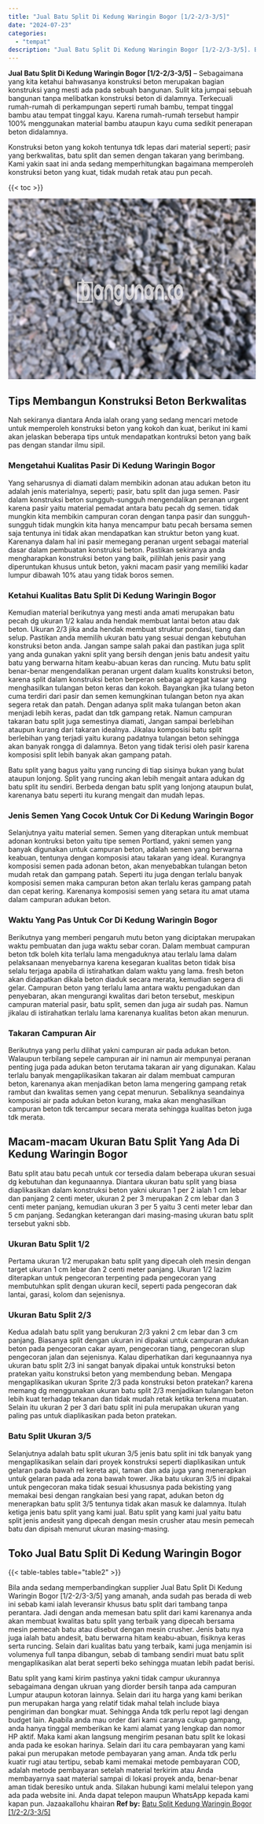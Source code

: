 ```yaml
---
title: "Jual Batu Split Di Kedung Waringin Bogor [1/2-2/3-3/5]"
date: "2024-07-23"
categories: 
  - "tempat"
description: "Jual Batu Split Di Kedung Waringin Bogor [1/2-2/3-3/5]. Batu split yang kami kirim pastinya yakni tidak campur ukurannya sebagaimana dengan ukruan yang diord..."
---
```


**Jual Batu Split Di Kedung Waringin Bogor \[1/2-2/3-3/5\]** – Sebagaimana yang kita ketahui bahwasanya konstruksi beton merupakan bagian konstruksi yang mesti ada pada sebuah bangunan. Sulit kita jumpai sebuah bangunan tanpa melibatkan konstruksi beton di dalamnya. Terkecuali rumah-rumah di perkampungan seperti rumah bambu, tempat tinggal bambu atau tempat tinggal kayu. Karena rumah-rumah tersebut hampir 100% menggunakan material bambu ataupun kayu cuma sedikit penerapan beton didalamnya.

Konstruksi beton yang kokoh tentunya tdk lepas dari material seperti; pasir yang berkwalitas, batu split dan semen dengan takaran yang berimbang. Kami yakin saat ini anda sedang memperhitungkan bagaimana memperoleh konstruksi beton yang kuat, tidak mudah retak atau pun pecah.

{{< toc >}}

![Jual Batu Split Di Kedung Waringin Bogor [1/2-2/3-3/5]](/images/jual-batu-split-05.png)

## Tips Membangun Konstruksi Beton Berkwalitas

Nah sekiranya diantara Anda ialah orang yang sedang mencari metode untuk memperoleh konstruksi beton yang kokoh dan kuat, berikut ini kami akan jelaskan beberapa tips untuk mendapatkan kontruksi beton yang baik pas dengan standar ilmu sipil.

### Mengetahui Kualitas Pasir Di Kedung Waringin Bogor

Yang seharusnya di diamati dalam membikin adonan atau adukan beton itu adalah jenis materialnya, seperti; pasir, batu split dan juga semen. Pasir dalam konstruksi beton sungguh-sungguh mengendalikan peranan urgent karena pasir yaitu material pemadat antara batu pecah dg semen. tidak mungkin kita membikin campuran coran dengan tanpa pasir dan sungguh-sungguh tidak mungkin kita hanya mencampur batu pecah bersama semen saja tentunya ini tidak akan mendapatkan kan struktur beton yang kuat. Karenanya dalam hal ini pasir memegang peranan urgent sebagai material dasar dalam pembuatan konstruksi beton. Pastikan sekiranya anda mengharapkan konstruksi beton yang baik, pilihlah jenis pasir yang diperuntukan khusus untuk beton, yakni macam pasir yang memiliki kadar lumpur dibawah 10% atau yang tidak boros semen.

### Ketahui Kualitas Batu Split Di Kedung Waringin Bogor

Kemudian material berikutnya yang mesti anda amati merupakan batu pecah dg ukuran 1/2 kalau anda hendak membuat lantai beton atau dak beton. Ukuran 2/3 jika anda hendak membuat struktur pondasi, tiang dan selup. Pastikan anda memilih ukuran batu yang sesuai dengan kebutuhan konstruksi beton anda. Jangan sampe salah pakai dan pastikan juga split yang anda gunakan yakni split yang bersih dengan jenis batu andesit yaitu batu yang berwarna hitam keabu-abuan keras dan runcing. Mutu batu split benar-benar mengendalikan peranan urgent dalam kualits konstruksi beton, karena split dalam konstruksi beton berperan sebagai agregat kasar yang menghasilkan tulangan beton keras dan kokoh. Bayangkan jika tulang beton cuma terdiri dari pasir dan semen kemungkinan tulangan beton nya akan segera retak dan patah. Dengan adanya split maka tulangan beton akan menjadi lebih keras, padat dan tdk gampang retak. Namun campuran takaran batu split juga semestinya diamati, Jangan sampai berlebihan ataupun kurang dari takaran idealnya. Jikalau komposisi batu split berlebihan yang terjadi yaitu kurang padatnya tulangan beton sehingga akan banyak rongga di dalamnya. Beton yang tidak terisi oleh pasir karena komposisi split lebih banyak akan gampang patah.

Batu split yang bagus yaitu yang runcing di tiap sisinya bukan yang bulat ataupun lonjong. Split yang runcing akan lebih mengait antara adukan dg batu split itu sendiri. Berbeda dengan batu split yang lonjong ataupun bulat, karenanya batu seperti itu kurang mengait dan mudah lepas.

### Jenis Semen Yang Cocok Untuk Cor Di Kedung Waringin Bogor

Selanjutnya yaitu material semen. Semen yang diterapkan untuk membuat adonan kontruksi beton yaitu tipe semen Portland, yakni semen yang banyak digunakan untuk campuran beton, adalah semen yang berwarna keabuan, tentunya dengan komposisi atau takaran yang ideal. Kurangnya komposisi semen pada adonan beton, akan menyebabkan tulangan beton mudah retak dan gampang patah. Seperti itu juga dengan terlalu banyak komposisi semen maka campuran beton akan terlalu keras gampang patah dan cepat kering. Karenanya komposisi semen yang setara itu amat utama dalam campuran adukan beton.

### Waktu Yang Pas Untuk Cor Di Kedung Waringin Bogor

Berikutnya yang memberi pengaruh mutu beton yang diciptakan merupakan waktu pembuatan dan juga waktu sebar coran. Dalam membuat campuran beton tdk boleh kita terlalu lama mengaduknya atau terlalu lama dalam pelaksanaan menyebarnya karena kesegaran kualitas beton tidak bisa selalu terjaga apabila di istirahatkan dalam waktu yang lama. fresh beton akan didapatkan dikala beton diaduk secara merata, kemudian segera di gelar. Campuran beton yang terlalu lama antara waktu pengadukan dan penyebaran, akan mengurangi kwalitas dari beton tersebut, meskipun campuran material pasir, batu split, semen dan juga air sudah pas. Namun jikalau di istirahatkan terlalu lama karenanya kualitas beton akan menurun.

### Takaran Campuran Air

Berikutnya yang perlu dilihat yakni campuran air pada adukan beton. Walaupun terbilang sepele campuran air ini namun air mempunyai peranan penting juga pada adukan beton terutama takaran air yang digunakan. Kalau terlalu banyak mengaplikasikan takaran air dalam membuat campuran beton, karenanya akan menjadikan beton lama mengering gampang retak rambut dan kwalitas semen yang cepat menurun. Sebaliknya seandainya komposisi air pada adukan beton kurang, maka akan menghasilkan campuran beton tdk tercampur secara merata sehingga kualitas beton juga tdk merata.

## Macam-macam Ukuran Batu Split Yang Ada Di Kedung Waringin Bogor

Batu split atau batu pecah untuk cor tersedia dalam beberapa ukuran sesuai dg kebutuhan dan kegunaannya. Diantara ukuran batu split yang biasa diaplikasikan dalam konstruksi beton yakni ukuran 1 per 2 ialah 1 cm lebar dan panjang 2 centi meter, ukuran 2 per 3 merupakan 2 cm lebar dan 3 centi meter panjang, kemudian ukuran 3 per 5 yaitu 3 centi meter lebar dan 5 cm panjang. Sedangkan keterangan dari masing-masing ukuran batu split tersebut yakni sbb.

### Ukuran Batu Split 1/2

Pertama ukuran 1/2 merupakan batu split yang dipecah oleh mesin dengan target ukuran 1 cm lebar dan 2 centi meter panjang. Ukuran 1/2 lazim diterapkan untuk pengecoran terpenting pada pengecoran yang membutuhkan split dengan ukuran kecil, seperti pada pengecoran dak lantai, garasi, kolom dan sejenisnya.

### Ukuran Batu Split 2/3

Kedua adalah batu split yang berukuran 2/3 yakni 2 cm lebar dan 3 cm panjang. Biasanya split dengan ukuran ini dipakai untuk campuran adukan beton pada pengecoran cakar ayam, pengecoran tiang, pengecoran slup pengecoran jalan dan sejenisnya. Kalau diperhatikan dari kegunaannya nya ukuran batu split 2/3 ini sangat banyak dipakai untuk konstruksi beton pratekan yaitu konstruksi beton yang membendung beban. Mengapa mengaplikasikan ukuran Sprite 2/3 pada konstruksi beton pratekan? karena memang dg menggunakan ukuran batu split 2/3 menjadikan tulangan beton lebih kuat terhadap tekanan dan tidak mudah retak ketika terkena muatan. Selain itu ukuran 2 per 3 dari batu split ini pula merupakan ukuran yang paling pas untuk diaplikasikan pada beton pratekan.

### Batu Split Ukuran 3/5

Selanjutnya adalah batu split ukuran 3/5 jenis batu split ini tdk banyak yang mengaplikasikan selain dari proyek konstruksi seperti diaplikasikan untuk gelaran pada bawah rel kereta api, taman dan ada juga yang menerapkan untuk gelaran pada ada zona bawah tower. Jika batu ukuran 3/5 ini dipakai untuk pengecoran maka tidak sesuai khususnya pada bekisting yang memakai besi dengan rangkaian besi yang rapat, adukan beton dg menerapkan batu split 3/5 tentunya tidak akan masuk ke dalamnya. Itulah ketiga jenis batu split yang kami jual. Batu split yang kami jual yaitu batu split jenis andesit yang dipecah dengan mesin crusher atau mesin pemecah batu dan dipisah menurut ukuran masing-masing.

## Toko Jual Batu Split Di Kedung Waringin Bogor

{{< table-tables table="table2" >}}

Bila anda sedang memperbandingkan supplier Jual Batu Split Di Kedung Waringin Bogor \[1/2-2/3-3/5\] yang amanah, anda sudah pas berada di web ini sebab kami ialah leveransir khusus batu split dari tambang tanpa perantara. Jadi dengan anda memesan batu split dari kami karenanya anda akan membuat kwalitas batu split yang terbaik yang dipecah bersama mesin pemecah batu atau disebut dengan mesin crusher. Jenis batu nya juga ialah batu andesit, batu berwarna hitam keabu-abuan, fisiknya keras serta runcing. Selain dari kualitas batu yang terbaik, kami juga menjamin isi volumenya full tanpa dibangun, sebab di tambang sendiri muat batu split mengaplikasikan alat berat seperti beko sehingga muatan lebih padat berisi.

Batu split yang kami kirim pastinya yakni tidak campur ukurannya sebagaimana dengan ukruan yang diorder bersih tanpa ada campuran Lumpur ataupun kotoran lainnya. Selain dari itu harga yang kami berikan pun merupakan harga yang relatif tidak mahal telah include biaya pengiriman dan bongkar muat. Sehingga Anda tdk perlu repot lagi dengan budget lain. Apabila anda mau order dari kami caranya cukup gampang, anda hanya tinggal memberikan ke kami alamat yang lengkap dan nomor HP aktif. Maka kami akan langsung mengirim pesanan batu split ke lokasi anda pada ke esokan harinya. Selain dari itu cara pembayaran yang kami pakai pun merupakan metode pembayaran yang aman. Anda tdk perlu kuatir rugi atau tertipu, sebab kami memakai metode pembayaran COD, adalah metode pembayaran setelah material terkirim atau Anda membayarnya saat material sampai di lokasi proyek anda, benar-benar aman tidak beresiko untuk anda. Silakan hubungi kami melalui telepon yang ada pada website ini. Anda dapat telepon maupun WhatsApp kepada kami kapan pun. Jazaakallohu khairan
**Ref by:** [Batu Split Kedung Waringin Bogor [1/2-2/3-3/5]](https://id.wikipedia.org/wiki/Batu)
